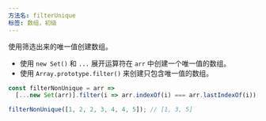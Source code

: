 ```yaml
---
方法名: filterUnique
标签: 数组，初级
---
```


使用筛选出来的唯一值创建数组。

- 使用 `new Set()` 和 `...` 展开运算符在 `arr` 中创建一个唯一值的数组。
- 使用 `Array.prototype.filter()` 来创建只包含唯一值的数组。

```js
const filterNonUnique = arr =>
  [...new Set(arr)].filter(i => arr.indexOf(i) === arr.lastIndexOf(i));
```

```js
filterNonUnique([1, 2, 2, 3, 4, 4, 5]); // [1, 3, 5]
```
